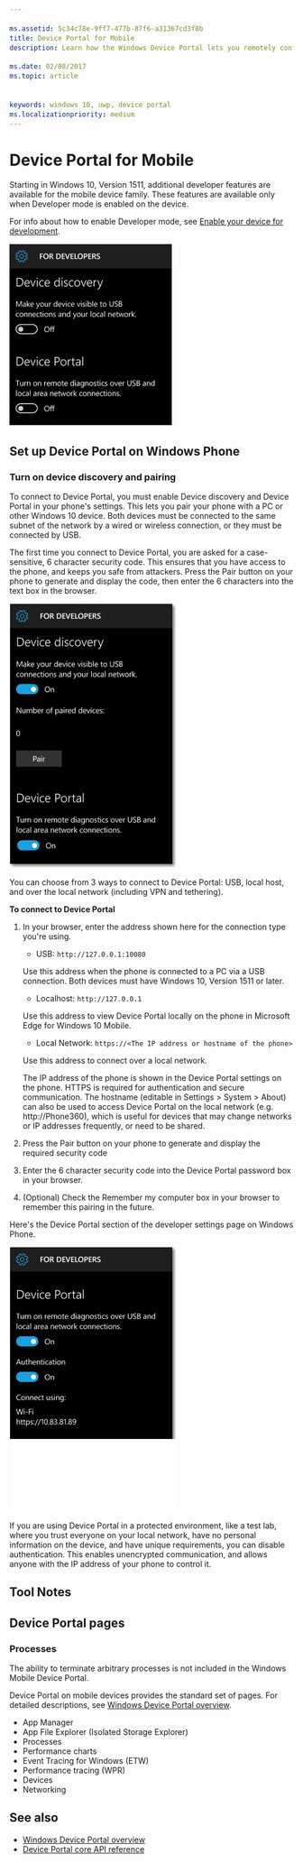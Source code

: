 ```yaml
---

ms.assetid: 5c34c78e-9ff7-477b-87f6-a31367cd3f8b
title: Device Portal for Mobile
description: Learn how the Windows Device Portal lets you remotely configure and manage your mobile device.

ms.date: 02/08/2017
ms.topic: article


keywords: windows 10, uwp, device portal
ms.localizationpriority: medium
---
```

# Device Portal for Mobile

Starting in Windows 10, Version 1511, additional developer features are available for the mobile device family. These features are available only when Developer mode is enabled on the device.

For info about how to enable Developer mode, see [Enable your device for development](../get-started/enable-your-device-for-development.md).

![Device Portal settings](images/device-portal/mob-dev-mode-options.png)

## Set up Device Portal on Windows Phone

### Turn on device discovery and pairing

To connect to Device Portal, you must enable Device discovery and Device Portal in your phone's settings. This lets you pair your phone with a PC or other Windows 10 device. Both devices must be connected to the same subnet of the network by a wired or wireless connection, or they must be connected by USB.

The first time you connect to Device Portal, you are asked for a case-sensitive, 6 character security code. This ensures that you have access to the phone, and keeps you safe from attackers. Press the Pair button on your phone to generate and display the code, then enter the 6 characters into the text box in the browser.

![Developer mode device discovery settings](images/device-portal/mob-dev-mode-pairing.png)

You can choose from 3 ways to connect to Device Portal: USB, local host, and over the local network (including VPN and tethering).

**To connect to Device Portal**

1. In your browser, enter the address shown here for the connection type you're using.

    - USB: `http://127.0.0.1:10080`

    Use this address when the phone is connected to a PC via a USB connection. Both devices must have Windows 10, Version 1511 or later.
    
    - Localhost: `http://127.0.0.1`

    Use this address to view Device Portal locally on the phone in Microsoft Edge for Windows 10 Mobile.
    
    - Local Network: `https://<The IP address or hostname of the phone>`

    Use this address to connect over a local network.

    The IP address of the phone is shown in the Device Portal settings on the phone. HTTPS is required for authentication and secure communication. The hostname (editable in Settings > System > About) can also be used to access Device Portal on the local network (e.g. http://Phone360), which is useful for devices that may change networks or IP addresses frequently, or need to be shared. 

2. Press the Pair button on your phone to generate and display the required security code

3. Enter the 6 character security code into the Device Portal password box in your browser.

4. (Optional) Check the Remember my computer box in your browser to remember this pairing in the future.

Here's the Device Portal section of the developer settings page on Windows Phone.

![Device Portal settings](images/device-portal/mob-dev-mode-portal.png)

If you are using Device Portal in a protected environment, like a test lab, where you trust everyone on your local network, have no personal information on the device, and have unique requirements, you can disable authentication. This enables unencrypted communication, and allows anyone with the IP address of your phone to control it.

## Tool Notes

## Device Portal pages
### Processes

The ability to terminate arbitrary processes is not included in the Windows Mobile Device Portal. 

Device Portal on mobile devices provides the standard set of pages. For detailed descriptions, see [Windows Device Portal overview](device-portal.md).

- App Manager
- App File Explorer (Isolated Storage Explorer)
- Processes
- Performance charts
- Event Tracing for Windows (ETW)
- Performance tracing (WPR) 
- Devices
- Networking

## See also

* [Windows Device Portal overview](device-portal.md)
* [Device Portal core API reference](https://docs.microsoft.com/windows/uwp/debug-test-perf/device-portal-api-core)